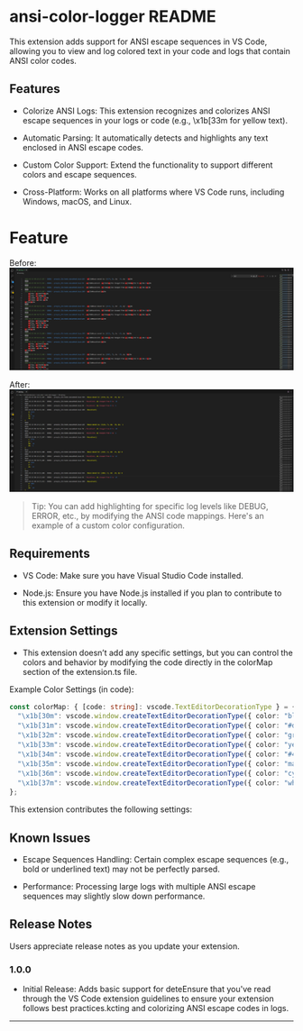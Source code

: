# ansi-color-logger README

This extension adds support for ANSI escape sequences in VS Code, allowing you to view and log colored text in your code and logs that contain ANSI color codes.

## Features

- Colorize ANSI Logs: This extension recognizes and colorizes ANSI escape sequences in your logs or code (e.g., \x1b[33m for yellow text).

- Automatic Parsing: It automatically detects and highlights any text enclosed in ANSI escape codes.

- Custom Color Support: Extend the functionality to support different colors and escape sequences.

- Cross-Platform: Works on all platforms where VS Code runs, including Windows, macOS, and Linux.

# Feature

Before:
![feature X](./demos//pre-format.png)

After:
![feature X](./demos//formatted.png)

> Tip: You can add highlighting for specific log levels like DEBUG, ERROR, etc., by modifying the ANSI code mappings. Here's an example of a custom color configuration.

## Requirements

- VS Code: Make sure you have Visual Studio Code installed.

- Node.js: Ensure you have Node.js installed if you plan to contribute to this extension or modify it locally.

## Extension Settings

- This extension doesn’t add any specific settings, but you can control the colors and behavior by modifying the code directly in the colorMap section of the extension.ts file.

Example Color Settings (in code):

```ts
const colorMap: { [code: string]: vscode.TextEditorDecorationType } = {
  "\x1b[30m": vscode.window.createTextEditorDecorationType({ color: "black" }),
  "\x1b[31m": vscode.window.createTextEditorDecorationType({ color: "#d15e71" }), // red
  "\x1b[32m": vscode.window.createTextEditorDecorationType({ color: "green" }),
  "\x1b[33m": vscode.window.createTextEditorDecorationType({ color: "yellow" }),
  "\x1b[34m": vscode.window.createTextEditorDecorationType({ color: "#4e8ed3" }), // blue
  "\x1b[35m": vscode.window.createTextEditorDecorationType({ color: "magenta" }),
  "\x1b[36m": vscode.window.createTextEditorDecorationType({ color: "cyan" }),
  "\x1b[37m": vscode.window.createTextEditorDecorationType({ color: "white" }),
};
```

This extension contributes the following settings:


## Known Issues

- Escape Sequences Handling: Certain complex escape sequences (e.g., bold or underlined text) may not be perfectly parsed.

- Performance: Processing large logs with multiple ANSI escape sequences may slightly slow down performance.

## Release Notes

Users appreciate release notes as you update your extension.

### 1.0.0

- Initial Release: Adds basic support for deteEnsure that you've read through the VS Code extension guidelines to ensure your extension follows best practices.kcting and colorizing ANSI escape codes in logs.

---